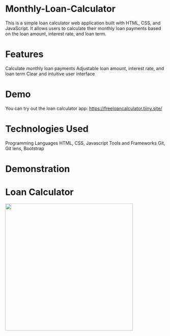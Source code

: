 # Monthly-Loan-Calculator 
This is a simple loan calculator web application built with HTML, CSS, and JavaScript. It allows users to calculate their monthly loan payments based on the loan amount, interest rate, and loan term.

# Features
Calculate monthly loan payments
Adjustable loan amount, interest rate, and loan term
Clear and intuitive user interface

# Demo
You can try out the loan calculator app: https://freeloancalculator.tiiny.site/

# Technologies Used
Programming Languages
HTML, CSS, Javascript
Tools and Frameworks
Git, Git lens, Bootstrap

# Demonstration
<h1>Loan Calculator</h1>
<img src = Screen Recording 2024-03-05 at 3.28.13 AM width= 400 ">



